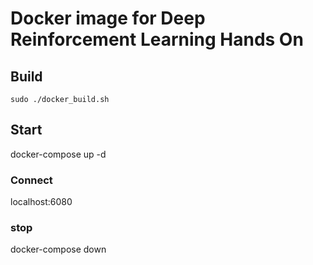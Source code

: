 # Docker image for Deep Reinforcement Learning Hands On

## Build

`sudo ./docker_build.sh`

## Start

docker-compose up -d

### Connect

localhost:6080

### stop

docker-compose down


